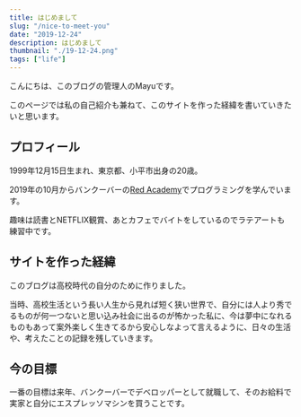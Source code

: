 ```yaml
---
title: はじめまして
slug: "/nice-to-meet-you"
date: "2019-12-24"
description: はじめまして
thumbnail: "./19-12-24.png"
tags: ["life"]
---
```


こんにちは、このブログの管理人のMayuです。

このページでは私の自己紹介も兼ねて、このサイトを作った経緯を書いていきたいと思います。

## プロフィール

1999年12月15日生まれ、東京都、小平市出身の20歳。

2019年の10月からバンクーバーの[Red Academy](https://redacademy.com/campus/vancouver/)でプログラミングを学んでいます。

趣味は読書とNETFLIX観賞、あとカフェでバイトをしているのでラテアートも練習中です。

## サイトを作った経緯

このブログは高校時代の自分のために作りました。

当時、高校生活という長い人生から見れば短く狭い世界で、自分には人より秀でるものが何一つないと思い込み社会に出るのが怖かった私に、今は夢中になれるものもあって案外楽しく生きてるから安心しなよって言えるように、日々の生活や、考えたことの記録を残していきます。

## 今の目標

一番の目標は来年、バンクーバーでデベロッパーとして就職して、そのお給料で実家と自分にエスプレッソマシンを買うことです。



